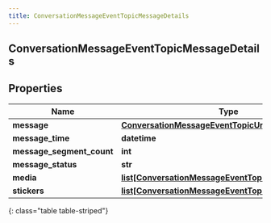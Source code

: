 ```yaml
---
title: ConversationMessageEventTopicMessageDetails
---
```

## ConversationMessageEventTopicMessageDetails

## Properties

|Name | Type | Description | Notes|
|------------ | ------------- | ------------- | -------------|
| **message** | [**ConversationMessageEventTopicUriReference**](ConversationMessageEventTopicUriReference.html) |  | [optional] |
| **message_time** | **datetime** |  | [optional] |
| **message_segment_count** | **int** |  | [optional] |
| **message_status** | **str** |  | [optional] |
| **media** | [**list[ConversationMessageEventTopicMessageMedia]**](ConversationMessageEventTopicMessageMedia.html) |  | [optional] |
| **stickers** | [**list[ConversationMessageEventTopicMessageSticker]**](ConversationMessageEventTopicMessageSticker.html) |  | [optional] |
{: class="table table-striped"}


